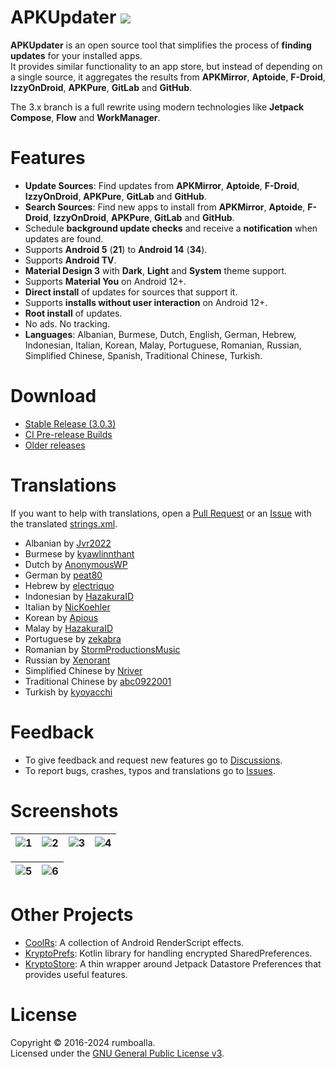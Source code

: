 # APKUpdater [![](https://github.com/rumboalla/apkupdater/workflows/Android%20Build/badge.svg)](https://github.com/rumboalla/apkupdater/actions?query=workflow%3A%22Android+Build%22)
**APKUpdater** is an open source tool that simplifies the process of **finding updates** for your installed apps.  
It provides similar functionality to an app store, but instead of depending on a single source, it aggregates the results from **APKMirror**, **Aptoide**, **F-Droid**, **IzzyOnDroid**, **APKPure**, **GitLab** and **GitHub**.

The 3.x branch is a full rewrite using modern technologies like **Jetpack Compose**, **Flow** and **WorkManager**.

# Features
* **Update Sources**: Find updates from **APKMirror**, **Aptoide**, **F-Droid**, **IzzyOnDroid**, **APKPure**, **GitLab** and **GitHub**.
* **Search Sources**: Find new apps to install from **APKMirror**, **Aptoide**, **F-Droid**, **IzzyOnDroid**, **APKPure**, **GitLab** and **GitHub**.
* Schedule **background update checks** and receive a **notification** when updates are found.
* Supports **Android 5** (**21**) to **Android 14** (**34**).
* Supports **Android TV**.
* **Material Design 3** with **Dark**, **Light** and **System** theme support.
* Supports **Material You** on Android 12+.
* **Direct install** of updates for sources that support it.
* Supports **installs without user interaction** on Android 12+.
* **Root install** of updates.
* No ads. No tracking.
* **Languages**: Albanian, Burmese, Dutch, English, German, Hebrew, Indonesian, Italian, Korean, Malay, Portuguese, Romanian, Russian, Simplified Chinese, Spanish, Traditional Chinese, Turkish.

# Download
* [Stable Release (3.0.3)](https://github.com/rumboalla/apkupdater/releases/latest/download/com.apkupdater-release.apk)
* [CI Pre-release Builds](https://github.com/rumboalla/apkupdater/releases?q=CI&expanded=true)
* [Older releases](https://github.com/rumboalla/apkupdater/releases)

# Translations
If you want to help with translations, open a [Pull Request](https://github.com/rumboalla/apkupdater/pulls) or an [Issue](https://github.com/rumboalla/apkupdater/issues) with the translated [strings.xml](https://github.com/rumboalla/apkupdater/blob/3.x/app/src/main/res/values/strings.xml).

* Albanian by [Jvr2022](https://github.com/Jvr2022)
* Burmese by [kyawlinnthant](https://github.com/kyawlinnthant)
* Dutch by [AnonymousWP](https://github.com/AnonymousWP)
* German by [peat80](https://github.com/peat80)
* Hebrew by [electriquo](https://github.com/electriquo)
* Indonesian by [HazakuraID](https://github.com/HazakuraID)
* Italian by [NicKoehler](https://github.com/NicKoehler)
* Korean by [Apious](https://github.com/Apious)
* Malay by [HazakuraID](https://github.com/HazakuraID)
* Portuguese by [zekabra](https://github.com/zekabra)
* Romanian by [StormProductionsMusic](https://github.com/StormProductionsMusic)
* Russian by [Xenorant](https://github.com/Xenorant)
* Simplified Chinese by [Nriver](https://github.com/Nriver)
* Traditional Chinese by [abc0922001](https://github.com/abc0922001)
* Turkish by [kyoyacchi](https://github.com/kyoyacchi)

# Feedback
- To give feedback and request new features go to [Discussions](https://github.com/rumboalla/apkupdater/discussions).
- To report bugs, crashes, typos and translations go to [Issues](https://github.com/rumboalla/apkupdater/issues).

# Screenshots

| ![1](https://github.com/rumboalla/apkupdater/assets/21153554/b5b4943b-e12a-43e2-a056-26d6f06f9bc4) | ![2](https://github.com/rumboalla/apkupdater/assets/21153554/c4679c1b-09d4-429d-9160-77d4d33b0a0f) | ![3](https://github.com/rumboalla/apkupdater/assets/21153554/7b89c5a6-672c-44e4-836e-e01f51f33591) | ![4](https://github.com/rumboalla/apkupdater/assets/21153554/7ec15783-e719-4feb-9e07-a14c0f1defcc) |
|----------------------------------------------------------------------------------------------------|----------------------------------------------------------------------------------------------------|----------------------------------------------------------------------------------------------------|----------------------------------------------------------------------------------------------------|

| ![5](https://github.com/rumboalla/apkupdater/assets/21153554/bbf1132a-b0b6-4890-aed7-8fe95c0da11b) | ![6](https://github.com/rumboalla/apkupdater/assets/21153554/32236bfb-b53e-4999-8363-e957fa8f77a9) |
|----------------------------------------------------------------------------------------------------|----------------------------------------------------------------------------------------------------|

# Other Projects
* [CoolRs](https://github.com/rumboalla/coolrs): A collection of Android RenderScript effects. 
* [KryptoPrefs](https://github.com/rumboalla/KryptoPrefs): Kotlin library for handling encrypted SharedPreferences.
* [KryptoStore](https://github.com/rumboalla/kryptostore): A thin wrapper around Jetpack Datastore Preferences that provides useful features.

# License
Copyright &copy; 2016-2024 rumboalla.  
Licensed under the [GNU General Public License v3](https://www.gnu.org/licenses/gpl-3.0.en.html).
